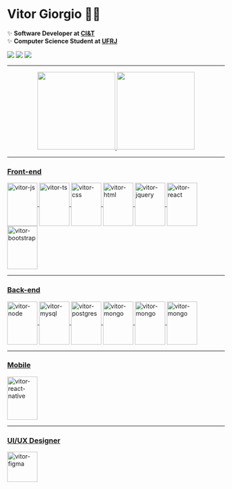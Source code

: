 # Vitor Giorgio 👨‍💻
<div>   
 
✨ **Software Developer at <a href="https://ciandt.com/br/pt-br" alt="ufrj">CI&T</a>** <br>
✨ **Computer Science Student at <a href="https://ufrj.br/" alt="ufrj">UFRJ</a>** <br>

<a href="mailto:vitorlcardoso17@gmail.com"><img src="https://img.shields.io/badge/Gmail-D14836?style=for-the-badge&logo=gmail&logoColor=white"></a> 
<a href="https://www.linkedin.com/in/vitor-lucio-giorgio"><img src="https://img.shields.io/badge/-LinkedIn-%230077B5?style=for-the-badge&logo=linkedin&logoColor=white"></a>
<a href="https://github.com/v-giorgio"><img src="https://img.shields.io/badge/GitHub-100000?style=for-the-badge&logo=github&logoColor=white"></a>
  
<hr/>

<div align="center">
 <a href="https://github.com/v-giorgio">
 <img height="180em" src="https://github-readme-stats.vercel.app/api?username=v-giorgio&show_icons=true&theme=dark&include_all_commits=true&count_private=true"/>
 <img height="180em" src="https://github-readme-stats.vercel.app/api/top-langs/?username=v-giorgio&layout=compact&langs_count=7&theme=dark"/>
</div>
<hr/>
  
### Front-end
<img align="center" alt="vitor-js" height="100" width="70" src="https://raw.githubusercontent.com/yurijserrano/Github-Profile-Readme-Logos/f994c418a134b58c4aec11152f6a4a33fa89da26/programming%20languages/javascript.svg"/>
<img align="center" alt="vitor-ts" height="100" width="70" src="https://raw.githubusercontent.com/yurijserrano/Github-Profile-Readme-Logos/f994c418a134b58c4aec11152f6a4a33fa89da26/programming%20languages/typescript.svg"/>
<img align="center" alt="vitor-css" height="100" width="70" src="https://raw.githubusercontent.com/yurijserrano/Github-Profile-Readme-Logos/f994c418a134b58c4aec11152f6a4a33fa89da26/others/css.svg"/>
<img align="center" alt="vitor-html" height="100" width="70" src="https://raw.githubusercontent.com/yurijserrano/Github-Profile-Readme-Logos/f994c418a134b58c4aec11152f6a4a33fa89da26/others/html.svg"/>
<img align="center" alt="vitor-jquery" height="100" width="70" src="https://raw.githubusercontent.com/yurijserrano/Github-Profile-Readme-Logos/f994c418a134b58c4aec11152f6a4a33fa89da26/frameworks/jquery.svg"/>
<img align="center" alt="vitor-react" height="100" width="70" src="https://raw.githubusercontent.com/yurijserrano/Github-Profile-Readme-Logos/f994c418a134b58c4aec11152f6a4a33fa89da26/frameworks/react.svg"/>
<img align="center" alt="vitor-bootstrap" height="100" width="70" src="https://raw.githubusercontent.com/yurijserrano/Github-Profile-Readme-Logos/f994c418a134b58c4aec11152f6a4a33fa89da26/frameworks/boostrap.svg"/>  

  <hr/>
  
### Back-end
<img align="center" alt="vitor-node" height="100" width="70" src="https://raw.githubusercontent.com/yurijserrano/Github-Profile-Readme-Logos/f994c418a134b58c4aec11152f6a4a33fa89da26/frameworks/nodejs.svg"/>
<img align="center" alt="vitor-mysql" height="100" width="70" src="https://raw.githubusercontent.com/yurijserrano/Github-Profile-Readme-Logos/f994c418a134b58c4aec11152f6a4a33fa89da26/databases/mysql.svg"/>
<img align="center" alt="vitor-postgres" height="100" width="70" src="https://raw.githubusercontent.com/yurijserrano/Github-Profile-Readme-Logos/f994c418a134b58c4aec11152f6a4a33fa89da26/databases/postgresql.svg"/>
<img align="center" alt="vitor-mongo" height="100" width="70" src="https://raw.githubusercontent.com/yurijserrano/Github-Profile-Readme-Logos/f994c418a134b58c4aec11152f6a4a33fa89da26/databases/mongodb.svg"/>
<img align="center" alt="vitor-mongo" height="100" width="70" src="https://raw.githubusercontent.com/yurijserrano/Github-Profile-Readme-Logos/f994c418a134b58c4aec11152f6a4a33fa89da26/programming%20languages/java.svg"/>
<img align="center" alt="vitor-mongo" height="100" width="70" src="https://raw.githubusercontent.com/yurijserrano/Github-Profile-Readme-Logos/f994c418a134b58c4aec11152f6a4a33fa89da26/frameworks/spring.svg"/>
 
  <hr/>

### Mobile

<img align="center" alt="vitor-react-native" height="100" width="70" src="https://raw.githubusercontent.com/yurijserrano/Github-Profile-Readme-Logos/f994c418a134b58c4aec11152f6a4a33fa89da26/frameworks/react.svg"/>

  <hr/>
  
### UI/UX Designer
  
<img align="center" alt="vitor-figma" height="70" width="70" src="https://cdn.worldvectorlogo.com/logos/figma-1.svg"/>
